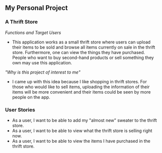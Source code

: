 ## My Personal Project

### A Thrift Store


 *Functions and Target Users*
- This application works as a small thrift store where users can upload their items to be sold and browse all items 
currently on sale in the thrift store. Furthermore, one can view the things they have purchased. People who want to buy
second-hand products or sell something they own may use this application.


*"Why is this project of interest to me"*
- I came up with this idea because I like shopping in thrift stores. For those who would like to sell items, uploading
the information of their items will be more convenient and their items could be seen by more people on the app.

### User Stories
- As a user, I want to be able to add my "almost new" sweater to the thrift store.
- As a user, I want to be able to view what the thrift store is selling right now.
- As a user, I want to be able to view the items I have purchased in the thrift store.

